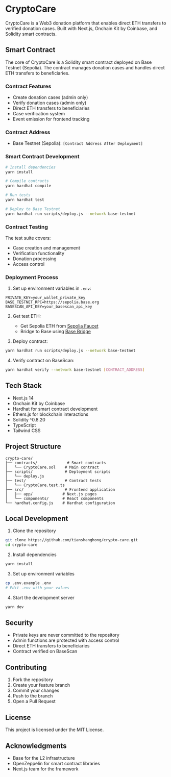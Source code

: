 # CryptoCare

CryptoCare is a Web3 donation platform that enables direct ETH transfers to verified donation cases. Built with Next.js, Onchain Kit by Coinbase, and Solidity smart contracts.

## Smart Contract

The core of CryptoCare is a Solidity smart contract deployed on Base Testnet (Sepolia). The contract manages donation cases and handles direct ETH transfers to beneficiaries.

### Contract Features

- Create donation cases (admin only)
- Verify donation cases (admin only)
- Direct ETH transfers to beneficiaries
- Case verification system
- Event emission for frontend tracking

### Contract Address

- Base Testnet (Sepolia): `[Contract Address After Deployment]`

### Smart Contract Development

```bash
# Install dependencies
yarn install

# Compile contracts
yarn hardhat compile

# Run tests
yarn hardhat test

# Deploy to Base Testnet
yarn hardhat run scripts/deploy.js --network base-testnet
```

### Contract Testing

The test suite covers:
- Case creation and management
- Verification functionality
- Donation processing
- Access control

### Deployment Process

1. Set up environment variables in `.env`:
```env
PRIVATE_KEY=your_wallet_private_key
BASE_TESTNET_RPC=https://sepolia.base.org
BASESCAN_API_KEY=your_basescan_api_key
```

2. Get test ETH:
   - Get Sepolia ETH from [Sepolia Faucet](https://sepoliafaucet.com)
   - Bridge to Base using [Base Bridge](https://bridge.base.org/deposit)

3. Deploy contract:
```bash
yarn hardhat run scripts/deploy.js --network base-testnet
```

4. Verify contract on BaseScan:
```bash
yarn hardhat verify --network base-testnet [CONTRACT_ADDRESS]
```

## Tech Stack

- Next.js 14
- Onchain Kit by Coinbase
- Hardhat for smart contract development
- Ethers.js for blockchain interactions
- Solidity ^0.8.20
- TypeScript
- Tailwind CSS

## Project Structure

```
crypto-care/
├── contracts/             # Smart contracts
│   └── CryptoCare.sol    # Main contract
├── scripts/              # Deployment scripts
│   └── deploy.js
├── test/                 # Contract tests
│   └── CryptoCare.test.ts
├── src/                  # Frontend application
│   ├── app/             # Next.js pages
│   └── components/      # React components
└── hardhat.config.js    # Hardhat configuration
```

## Local Development

1. Clone the repository
```bash
git clone https://github.com/tianshanghong/crypto-care.git
cd crypto-care
```

2. Install dependencies
```bash
yarn install
```

3. Set up environment variables
```bash
cp .env.example .env
# Edit .env with your values
```

4. Start the development server
```bash
yarn dev
```

## Security

- Private keys are never committed to the repository
- Admin functions are protected with access control
- Direct ETH transfers to beneficiaries
- Contract verified on BaseScan

## Contributing

1. Fork the repository
2. Create your feature branch
3. Commit your changes
4. Push to the branch
5. Open a Pull Request

## License

This project is licensed under the MIT License.

## Acknowledgments

- Base for the L2 infrastructure
- OpenZeppelin for smart contract libraries
- Next.js team for the framework
